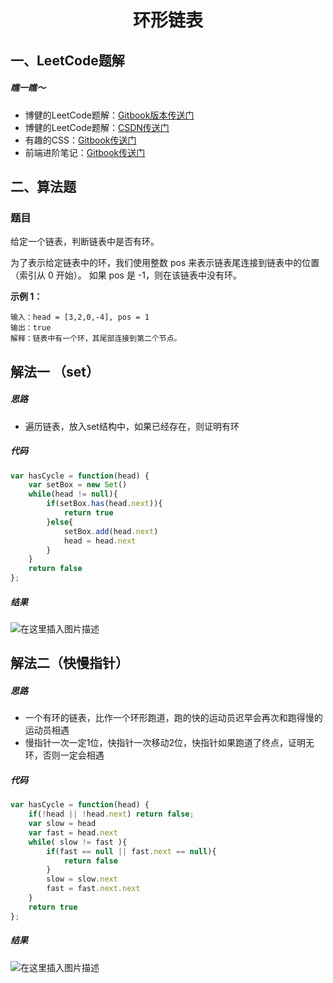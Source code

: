 <!--
 * @desc:
 * @Author: 余光
 * @Email: webbj97@163.com
 * @Date: 2019-12-31 09:21:59
 -->
<h1 align=center>环形链表</h1>

## 一、LeetCode题解
##### 瞧一瞧～
* 博健的LeetCode题解：[Gitbook版本传送门](https://webbj97.github.io/leetCode-Js/)
* 博健的LeetCode题解：[CSDN传送门](https://blog.csdn.net/jbj6568839z/article/details/103808459)
* 有趣的CSS：[Gitbook传送门](https://webbj97.github.io/Interesting-CSS/)
* 前端进阶笔记：[Gitbook传送门](https://webbj97.github.io/summary/)

## 二、算法题
### 题目
给定一个链表，判断链表中是否有环。

为了表示给定链表中的环，我们使用整数 pos 来表示链表尾连接到链表中的位置（索引从 0 开始）。 如果 pos 是 -1，则在该链表中没有环。

**示例 1：**
```
输入：head = [3,2,0,-4], pos = 1
输出：true
解释：链表中有一个环，其尾部连接到第二个节点。
```

## 解法一 （set）
##### 思路
* 遍历链表，放入set结构中，如果已经存在，则证明有环

##### 代码

```js
var hasCycle = function(head) {
    var setBox = new Set()
    while(head != null){
        if(setBox.has(head.next)){
            return true
        }else{
            setBox.add(head.next)
            head = head.next
        }
    }
    return false
};
```

##### 结果
![在这里插入图片描述](https://img-blog.csdnimg.cn/20191230184648891.png?x-oss-process=image/watermark,type_ZmFuZ3poZW5naGVpdGk,shadow_10,text_aHR0cHM6Ly9ibG9nLmNzZG4ubmV0L2piajY1Njg4Mzl6,size_16,color_FFFFFF,t_70)

## 解法二（快慢指针）
##### 思路
* 一个有环的链表，比作一个环形跑道，跑的快的运动员迟早会再次和跑得慢的运动员相遇
* 慢指针一次一定1位，快指针一次移动2位，快指针如果跑道了终点，证明无环，否则一定会相遇
##### 代码
```js
var hasCycle = function(head) {
    if(!head || !head.next) return false;
    var slow = head
    var fast = head.next
    while( slow != fast ){
        if(fast == null || fast.next == null){
            return false
        }
        slow = slow.next
        fast = fast.next.next
    }
    return true
};
```
##### 结果
![在这里插入图片描述](https://img-blog.csdnimg.cn/20200506112547981.png?x-oss-process=image/watermark,type_ZmFuZ3poZW5naGVpdGk,shadow_10,text_aHR0cHM6Ly9ibG9nLmNzZG4ubmV0L2piajY1Njg4Mzl6,size_16,color_FFFFFF,t_70)
